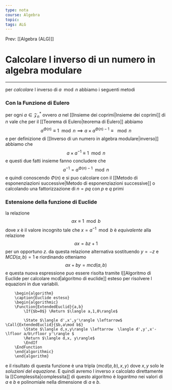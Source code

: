 ```yaml
---
type: nota
course: Algebra
topic: 
tags: ALG
---
```


Prev: [[Algebra (ALG)]]

# Calcolare l inverso di un numero in algebra modulare
---

per _calcolare_ l inverso di $a \mod n$ abbiamo i seguenti metodi 

### Con la Funzione di Eulero
per ogni $a\in \mathcal{Z}_{n}^{*}$ ovvero $a$ nel [[Insieme dei coprimi|Insieme dei coprimi]] di $n$
vale che per il [[Teorema di Eulero|teorema di Eulero]] abbiamo 
$$a^{\Phi(n)}  \equiv 1 \mod n\implies a \times a^{\Phi(n)-1} \equiv \mod n$$
e per definizione di [[Inverso di un numero in algebra modulare|inverso]] abbiamo che 
$$a\times a^{-1} \equiv 1 \mod n$$
e questi due fatti insieme fanno concludere che 
$$a^{ -1}=a^{\Phi(n)-1} \mod n$$
e quindi conoscendo $\Phi(n)$ e si puo calcolare con il [[Metodo di esponenziazioni successive|Metodo di esponenziazioni successive]] o calcolando una fattorizzazione di $n=pq$ con $p$ e $q$ primi 


### Estensione della funzione di Euclide
la relazione $$ax \equiv 1 \mod b$$dove $x$ è il valore incognito tale che $x = a^{-1} \mod b$ 
è _equivalente_ alla relazione
$$ax =bz+1$$per un opportuno $z$.
da questa relazione alternativa sostituendo $y=-z$ e $MCD(a,b)=1$  e riordinando otteniamo 
 $$ax+by = mcd(a,b)$$
 e questa nuova espressione puo essere risolta tramite l[[Algoritmo di Euclide per calcolare mcd|algoritmo di euclide]] esteso per risolvere l equazioni in due variabili. 
```pseudo
	\begin{algorithm}
	\caption{Euclide esteso}
	\begin{algorithmic}
	\Function{ExtendedEuclid}{a,b}
		\If{$b=0$} \Return $\langle a,1,0\rangle$
		
		\State $\langle d',x',y'\rangle \leftarrow$ \Call{ExtendedEuclid}{$b,a\mod b$}
		\State $\langle d,x,y\rangle \leftarrow  \langle d',y',x'-\lfloor a/b\rfloor y'\rangle $
		\Return $\langle d,x, y\rangle$
		\EndIf
	\EndFunction
	\end{algorithmic}
	\end{algorithm} 
```
e il risultato di questa funzione è una tripla $\langle mcd(a,b),x,y \rangle$ dove $x,y$ solo le _soluzioni del equazione_. 
E quindi avremo l inverso $x$ calcolato direttamente
la [[Complessita|complessita]] di questo algoritmo è _logaritmo_ nei valori di $a$ e $b$ e polinomiale nella dimensione di $a$ e $b$.


